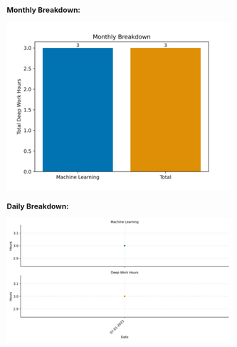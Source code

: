 
 ### Monthly Breakdown: 
![Bar Chart](figures/monthly_breakdown.png) 

 ### Daily Breakdown: 
![Facet Plot](figures/daily_breakdown.png) 
